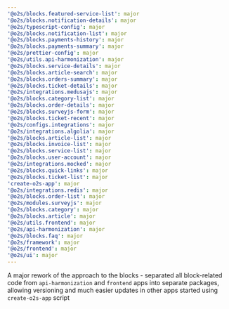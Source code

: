 ```yaml
---
'@o2s/blocks.featured-service-list': major
'@o2s/blocks.notification-details': major
'@o2s/typescript-config': major
'@o2s/blocks.notification-list': major
'@o2s/blocks.payments-history': major
'@o2s/blocks.payments-summary': major
'@o2s/prettier-config': major
'@o2s/utils.api-harmonization': major
'@o2s/blocks.service-details': major
'@o2s/blocks.article-search': major
'@o2s/blocks.orders-summary': major
'@o2s/blocks.ticket-details': major
'@o2s/integrations.medusajs': major
'@o2s/blocks.category-list': major
'@o2s/blocks.order-details': major
'@o2s/blocks.surveyjs-form': major
'@o2s/blocks.ticket-recent': major
'@o2s/configs.integrations': major
'@o2s/integrations.algolia': major
'@o2s/blocks.article-list': major
'@o2s/blocks.invoice-list': major
'@o2s/blocks.service-list': major
'@o2s/blocks.user-account': major
'@o2s/integrations.mocked': major
'@o2s/blocks.quick-links': major
'@o2s/blocks.ticket-list': major
'create-o2s-app': major
'@o2s/integrations.redis': major
'@o2s/blocks.order-list': major
'@o2s/modules.surveyjs': major
'@o2s/blocks.category': major
'@o2s/blocks.article': major
'@o2s/utils.frontend': major
'@o2s/api-harmonization': major
'@o2s/blocks.faq': major
'@o2s/framework': major
'@o2s/frontend': major
'@o2s/ui': major
---
```


A major rework of the approach to the blocks - separated all block-related code from `api-harmonization` and `frontend` apps into separate packages, allowing versioning and much easier updates in other apps started using `create-o2s-app` script
